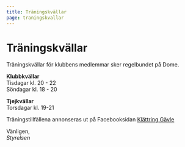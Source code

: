 ```yaml
---
title: Träningskvällar
page: traningskvallar
---
```


# Träningskvällar

Träningskvällar för klubbens medlemmar sker regelbundet på Dome.

**Klubbkvällar**\
Tisdagar kl. 20 - 22\
Söndagar kl. 18 - 20

**Tjejkvällar**\
Torsdagar kl. 19-21

Träningstillfällena annonseras ut på Facebooksidan <a href="https://www.facebook.com/groups/232595480100066" target="_blank">Klättring Gävle</a>

Vänligen,\
*Styrelsen*
